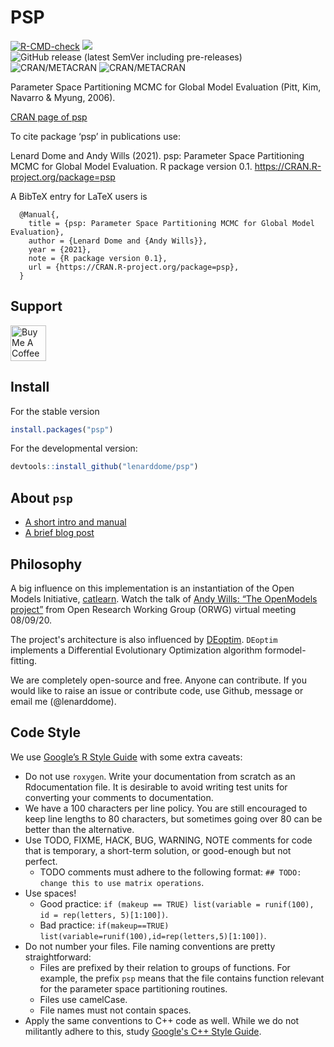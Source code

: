 # PSP

[![R-CMD-check](https://github.com/lenarddome/psp/actions/workflows/main.yml/badge.svg)](https://github.com/lenarddome/psp/actions/workflows/main.yml)
[![](https://cranlogs.r-pkg.org/badges/grand-total/psp)](https://cran.r-project.org/package=psp)
![GitHub release (latest SemVer including pre-releases)](https://img.shields.io/github/v/release/lenarddome/psp?include_prereleases)
![CRAN/METACRAN](https://img.shields.io/cran/v/psp)
![CRAN/METACRAN](https://img.shields.io/cran/l/psp)

Parameter Space Partitioning MCMC for Global Model Evaluation (Pitt, Kim, Navarro & Myung, 2006).

[CRAN page of psp](https://CRAN.R-project.org/package=psp)

To cite package ‘psp’ in publications use:

  Lenard Dome and Andy Wills (2021). psp: Parameter Space Partitioning MCMC for Global Model Evaluation. R package version 0.1. https://CRAN.R-project.org/package=psp

A BibTeX entry for LaTeX users is

```
  @Manual{,
    title = {psp: Parameter Space Partitioning MCMC for Global Model Evaluation},
    author = {Lenard Dome and {Andy Wills}},
    year = {2021},
    note = {R package version 0.1},
    url = {https://CRAN.R-project.org/package=psp},
  }
```

## Support

<a href="https://www.buymeacoffee.com/lenarddome" target="_blank"><img src="https://cdn.buymeacoffee.com/buttons/default-yellow.png" alt="Buy Me A Coffee" height="57"></a>

## Install

For the stable version

```r
install.packages("psp")
```

For the developmental version:

```r
devtools::install_github("lenarddome/psp")
```

## About `psp`

- [A short intro and manual](https://lenarddome.github.io/software/psp/)
- [A brief blog post](https://www.andywills.info/2021-06-23-psp/)

## Philosophy

A big influence on this implementation is an instantiation of the Open Models
Initiative, [catlearn](https://github.com/ajwills72/catlearn).
Watch the talk of [Andy Wills: “The OpenModels project”](https://youtu.be/SfqkqEYagJU) from Open Research Working Group (ORWG) virtual meeting 08/09/20.

The project's architecture is also influenced by [DEoptim](https://github.com/ArdiaD/DEoptim).
`DEoptim` implements a Differential Evolutionary Optimization algorithm formodel-fitting.

We are completely open-source and free. Anyone can contribute. If you would like to raise an issue or contribute code, use Github, message or email me (@lenarddome).

## Code Style

We use [Google’s R Style Guide](https://google.github.io/styleguide/Rguide.html) with some extra caveats:

- Do not use `roxygen`. Write your documentation from scratch as an Rdocumentation file. It is desirable to avoid writing test units for converting your comments to documentation.
- We have a 100 characters per line policy. You are still encouraged to keep line lengths to 80 characters, but sometimes going over 80 can be better than the alternative.
- Use TODO, FIXME, HACK, BUG, WARNING, NOTE comments for code that is temporary, a short-term solution, or good-enough but not perfect.
  - TODO comments must adhere to the following format: `## TODO: change this to use matrix operations`.
- Use spaces!
  - Good practice: `if (makeup == TRUE) list(variable = runif(100), id = rep(letters, 5)[1:100])`.
  - Bad practice: `if(makeup==TRUE) list(variable=runif(100),id=rep(letters,5)[1:100])`.
- Do not number your files. File naming conventions are pretty straightforward:
  - Files are prefixed by their relation to groups of functions. For example, the prefix `psp` means that the file contains function relevant for the parameter space partitioning routines.
  - Files use camelCase.
  - File names must not contain spaces.
- Apply the same conventions to C++ code as well. While we do not militantly adhere to this, study [Google's C++ Style Guide](https://google.github.io/styleguide/cppguide.html).